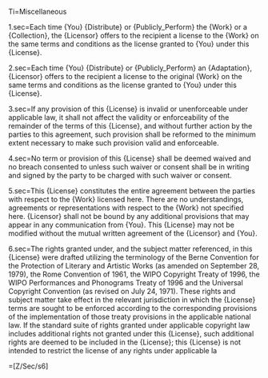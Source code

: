 
Ti=Miscellaneous

1.sec=Each time {You} {Distribute} or {Publicly_Perform} the {Work} or a {Collection}, the {Licensor} offers to the recipient a license to the {Work} on the same terms and conditions as the license granted to {You} under this {License}.

2.sec=Each time {You} {Distribute} or {Publicly_Perform} an {Adaptation}, {Licensor} offers to the recipient a license to the original {Work} on the same terms and conditions as the license granted to {You} under this {License}. 

3.sec=If any provision of this {License} is invalid or unenforceable under applicable law, it shall not affect the validity or enforceability of the remainder of the terms of this {License}, and without further action by the parties to this agreement, such provision shall be reformed to the minimum extent necessary to make such provision valid and enforceable. 

4.sec=No term or provision of this {License} shall be deemed waived and no breach consented to unless such waiver or consent shall be in writing and signed by the party to be charged with such waiver or consent. 

5.sec=This {License} constitutes the entire agreement between the parties with respect to the {Work} licensed here. There are no understandings, agreements or representations with respect to the {Work} not specified here. {Licensor} shall not be bound by any additional provisions that may appear in any communication from {You}. This {License} may not be modified without the mutual written agreement of the {Licensor} and {You}. 

6.sec=The rights granted under, and the subject matter referenced, in this {License} were drafted utilizing the terminology of the Berne Convention for the Protection of Literary and Artistic Works (as amended on September 28, 1979), the Rome Convention of 1961, the WIPO Copyright Treaty of 1996, the WIPO Performances and Phonograms Treaty of 1996 and the Universal Copyright Convention (as revised on July 24, 1971). These rights and subject matter take effect in the relevant jurisdiction in which the {License} terms are sought to be enforced according to the corresponding provisions of the implementation of those treaty provisions in the applicable national law. If the standard suite of rights granted under applicable copyright law includes additional rights not granted under this {License}, such additional rights are deemed to be included in the {License}; this {License} is not intended to restrict the license of any rights under applicable la

=[Z/Sec/s6]

